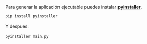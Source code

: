 Para generar la aplicación ejecutable puedes instalar **[pyinstaller](https://pyinstaller.org/en/stable/installation.html)**.<br>

`pip install pyinstaller`<br><br>
Y despues:<br><br> 
`pyinstaller main.py `

